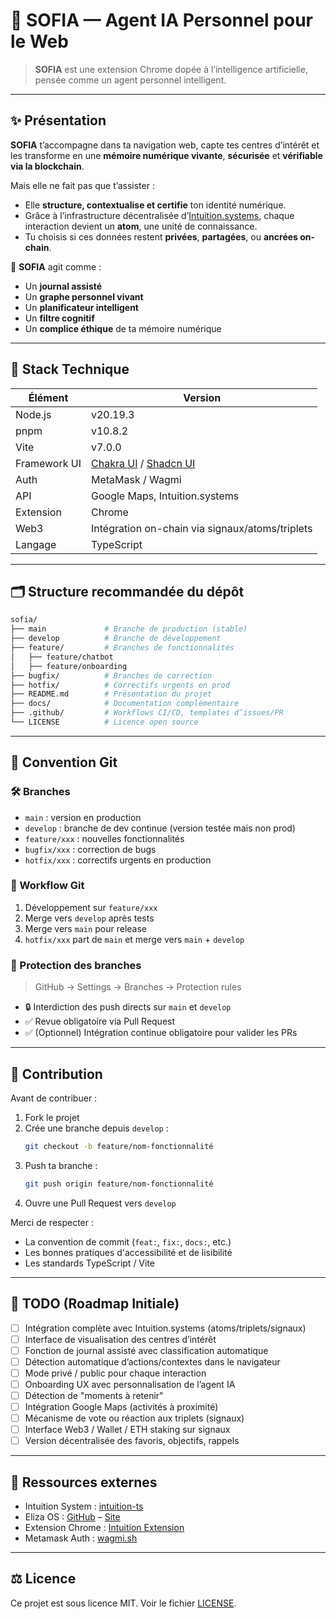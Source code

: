
# 🧠 SOFIA — Agent IA Personnel pour le Web

> **SOFIA** est une extension Chrome dopée à l’intelligence artificielle, pensée comme un agent personnel intelligent.

---

## ✨ Présentation

**SOFIA** t’accompagne dans ta navigation web, capte tes centres d’intérêt et les transforme en une **mémoire numérique vivante**, **sécurisée** et **vérifiable via la blockchain**.

Mais elle ne fait pas que t’assister :
- Elle **structure, contextualise et certifie** ton identité numérique.
- Grâce à l’infrastructure décentralisée d’[Intuition.systems](https://www.intuition.systems/), chaque interaction devient un **atom**, une unité de connaissance.
- Tu choisis si ces données restent **privées**, **partagées**, ou **ancrées on-chain**.

🧭 **SOFIA** agit comme :
- Un **journal assisté**
- Un **graphe personnel vivant**
- Un **planificateur intelligent**
- Un **filtre cognitif**
- Un **complice éthique** de ta mémoire numérique

---

## 🧰 Stack Technique

| Élément        | Version       |
|----------------|---------------|
| Node.js        | v20.19.3      |
| pnpm           | v10.8.2       |
| Vite           | v7.0.0        |
| Framework UI   | [Chakra UI](https://chakra-ui.com/) / [Shadcn UI](https://ui.shadcn.com/) |
| Auth           | MetaMask / Wagmi |
| API            | Google Maps, Intuition.systems |
| Extension      | Chrome |
| Web3           | Intégration on-chain via signaux/atoms/triplets |
| Langage        | TypeScript    |

---

## 🗂️ Structure recommandée du dépôt

```bash
sofia/
├── main             # Branche de production (stable)
├── develop          # Branche de développement
├── feature/         # Branches de fonctionnalités
│   ├── feature/chatbot
│   ├── feature/onboarding
├── bugfix/          # Branches de correction
├── hotfix/          # Correctifs urgents en prod
├── README.md        # Présentation du projet
├── docs/            # Documentation complémentaire
├── .github/         # Workflows CI/CD, templates d’issues/PR
└── LICENSE          # Licence open source
```

---

## 🌳 Convention Git

### 🛠 Branches

- `main` : version en production
- `develop` : branche de dev continue (version testée mais non prod)
- `feature/xxx` : nouvelles fonctionnalités
- `bugfix/xxx` : correction de bugs
- `hotfix/xxx` : correctifs urgents en production

### 🔄 Workflow Git

1. Développement sur `feature/xxx`
2. Merge vers `develop` après tests
3. Merge vers `main` pour release
4. `hotfix/xxx` part de `main` et merge vers `main` + `develop`

### 🔐 Protection des branches

> GitHub → Settings → Branches → Protection rules

- 🔒 Interdiction des push directs sur `main` et `develop`
- ✅ Revue obligatoire via Pull Request
- ✅ (Optionnel) Intégration continue obligatoire pour valider les PRs

---

## 🤝 Contribution

Avant de contribuer :

1. Fork le projet
2. Crée une branche depuis `develop` :
   ```bash
   git checkout -b feature/nom-fonctionnalité
   ```
3. Push ta branche :
   ```bash
   git push origin feature/nom-fonctionnalité
   ```
4. Ouvre une Pull Request vers `develop`

Merci de respecter :
- La convention de commit (`feat:`, `fix:`, `docs:`, etc.)
- Les bonnes pratiques d'accessibilité et de lisibilité
- Les standards TypeScript / Vite

---

## 📌 TODO (Roadmap Initiale)

- [ ] Intégration complète avec Intuition.systems (atoms/triplets/signaux)
- [ ] Interface de visualisation des centres d’intérêt
- [ ] Fonction de journal assisté avec classification automatique
- [ ] Détection automatique d’actions/contextes dans le navigateur
- [ ] Mode privé / public pour chaque interaction
- [ ] Onboarding UX avec personnalisation de l’agent IA
- [ ] Détection de "moments à retenir"
- [ ] Intégration Google Maps (activités à proximité)
- [ ] Mécanisme de vote ou réaction aux triplets (signaux)
- [ ] Interface Web3 / Wallet / ETH staking sur signaux
- [ ] Version décentralisée des favoris, objectifs, rappels

---

## 🔗 Ressources externes

- Intuition System : [intuition-ts](https://github.com/0xIntuition/intuition-ts)
- Eliza OS : [GitHub](https://github.com/elizaOS/eliza) – [Site](https://www.elizaos.ai/)
- Extension Chrome : [Intuition Extension](https://github.com/0xIntuition/chrome-extension)
- Metamask Auth : [wagmi.sh](https://wagmi.sh/react/getting-started)

---

## ⚖️ Licence

Ce projet est sous licence MIT. Voir le fichier [LICENSE](./LICENSE).

